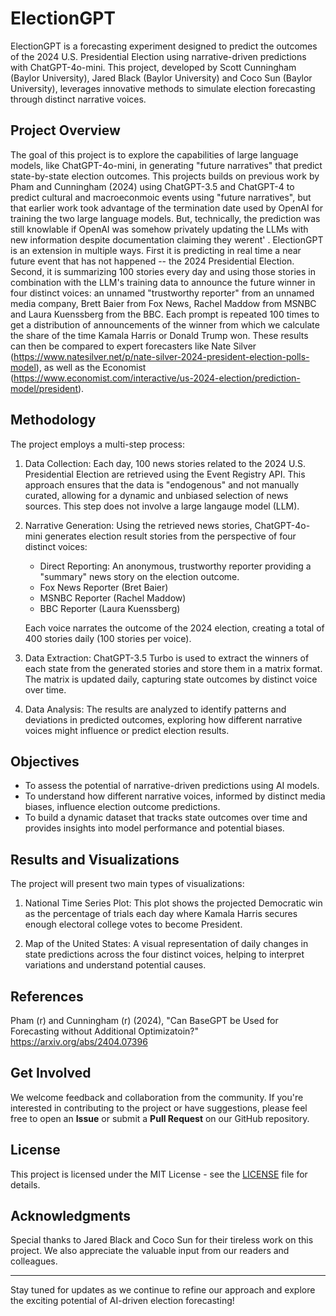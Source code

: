 # ElectionGPT

ElectionGPT is a forecasting experiment designed to predict the outcomes of the 2024 U.S. Presidential Election using narrative-driven predictions with ChatGPT-4o-mini. This project, developed by Scott Cunningham (Baylor University), Jared Black (Baylor University) and Coco Sun (Baylor University), leverages innovative methods to simulate election forecasting through distinct narrative voices.

## Project Overview

The goal of this project is to explore the capabilities of large language models, like ChatGPT-4o-mini, in generating "future narratives" that predict state-by-state election outcomes. This projects builds on previous work by Pham and Cunningham (2024) using ChatGPT-3.5 and ChatGPT-4 to predict cultural and macroeconmoic events using "future narratives", but that earlier work took advantage of the termination date used by OpenAI for training the two large language models.  But, technically, the prediction was still knowlable if OpenAI was somehow privately updating the LLMs with new information despite documentation claiming they werent' . ElectionGPT is an extension in multiple ways.  First it is predicting in real time a near future event that has not happened -- the 2024 Presidential Election.  Second, it is summarizing 100 stories every day and using those stories in combination with the LLM's training data to announce the future winner in four distinct voices: an unnamed "trustworthy reporter" from an unnamed media company, Brett Baier from Fox News, Rachel Maddow from MSNBC and Laura Kuenssberg from the BBC.  Each prompt is repeated 100 times to get a distribution of announcements of the winner from which we calculate the share of the time Kamala Harris or Donald Trump won.  These results can then be compared to expert forecasters like Nate Silver (https://www.natesilver.net/p/nate-silver-2024-president-election-polls-model), as well as the Economist (https://www.economist.com/interactive/us-2024-election/prediction-model/president). 

## Methodology

The project employs a multi-step process:

1. Data Collection: Each day, 100 news stories related to the 2024 U.S. Presidential Election are retrieved using the Event Registry API. This approach ensures that the data is "endogenous" and not manually curated, allowing for a dynamic and unbiased selection of news sources.  This step does not involve a large langauge model (LLM).

2. Narrative Generation: Using the retrieved news stories, ChatGPT-4o-mini generates election result stories from the perspective of four distinct voices:
   - Direct Reporting: An anonymous, trustworthy reporter providing a "summary" news story on the election outcome.
   - Fox News Reporter (Bret Baier)
   - MSNBC Reporter (Rachel Maddow)
   - BBC Reporter (Laura Kuenssberg)

   Each voice narrates the outcome of the 2024 election, creating a total of 400 stories daily (100 stories per voice).

3. Data Extraction: ChatGPT-3.5 Turbo is used to extract the winners of each state from the generated stories and store them in a matrix format. The matrix is updated daily, capturing state outcomes by distinct voice over time.

4. Data Analysis: The results are analyzed to identify patterns and deviations in predicted outcomes, exploring how different narrative voices might influence or predict election results.

## Objectives

- To assess the potential of narrative-driven predictions using AI models.
- To understand how different narrative voices, informed by distinct media biases, influence election outcome predictions.
- To build a dynamic dataset that tracks state outcomes over time and provides insights into model performance and potential biases.

## Results and Visualizations

The project will present two main types of visualizations:

1. National Time Series Plot: This plot shows the projected Democratic win as the percentage of trials each day where Kamala Harris secures enough electoral college votes to become President.

2. Map of the United States: A visual representation of daily changes in state predictions across the four distinct voices, helping to interpret variations and understand potential causes.

## References

Pham (r) and Cunningham (r) (2024), "Can BaseGPT be Used for Forecasting without Additional Optimizatoin?" https://arxiv.org/abs/2404.07396

## Get Involved

We welcome feedback and collaboration from the community. If you're interested in contributing to the project or have suggestions, please feel free to open an **Issue** or submit a **Pull Request** on our GitHub repository.

## License

This project is licensed under the MIT License - see the [LICENSE](LICENSE) file for details.

## Acknowledgments

Special thanks to Jared Black and Coco Sun for their tireless work on this project. We also appreciate the valuable input from our readers and colleagues.

---

Stay tuned for updates as we continue to refine our approach and explore the exciting potential of AI-driven election forecasting!
